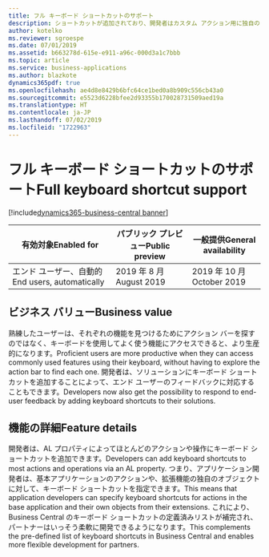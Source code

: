 ```yaml
---
title: フル キーボード ショートカットのサポート
description: ショートカットが追加されており、開発者はカスタム アクション用に独自のキーボード ショートカットを追加できます。
author: kotelko
ms.reviewer: sgroespe
ms.date: 07/01/2019
ms.assetid: b663278d-615e-e911-a96c-000d3a1c7bbb
ms.topic: article
ms.service: business-applications
ms.author: blazkote
dynamics365pdf: true
ms.openlocfilehash: ae4d8e8429b6bfc64ce1bed0a8b909c556cb43a0
ms.sourcegitcommit: e5523d6228bfee2d93355b170028731509aed19a
ms.translationtype: HT
ms.contentlocale: ja-JP
ms.lasthandoff: 07/02/2019
ms.locfileid: "1722963"
---
```

# <a name="full-keyboard-shortcut-support"></a><span data-ttu-id="7cc80-103">フル キーボード ショートカットのサポート</span><span class="sxs-lookup"><span data-stu-id="7cc80-103">Full keyboard shortcut support</span></span>
[!include[dynamics365-business-central banner](../includes/dynamics365-business-central.md)]

| <span data-ttu-id="7cc80-104">有効対象</span><span class="sxs-lookup"><span data-stu-id="7cc80-104">Enabled for</span></span>    |  <span data-ttu-id="7cc80-105">パブリック プレビュー</span><span class="sxs-lookup"><span data-stu-id="7cc80-105">Public preview</span></span> | <span data-ttu-id="7cc80-106">一般提供</span><span class="sxs-lookup"><span data-stu-id="7cc80-106">General availability</span></span> | 
| ---------- | ---------- |---------- |
|<span data-ttu-id="7cc80-107">エンド ユーザー、自動的</span><span class="sxs-lookup"><span data-stu-id="7cc80-107">End users, automatically</span></span>|<span data-ttu-id="7cc80-108">2019 年 8 月</span><span class="sxs-lookup"><span data-stu-id="7cc80-108">August 2019</span></span>| <span data-ttu-id="7cc80-109">2019 年 10 月</span><span class="sxs-lookup"><span data-stu-id="7cc80-109">October 2019</span></span>|


## <a name="business-value"></a><span data-ttu-id="7cc80-110">ビジネス バリュー</span><span class="sxs-lookup"><span data-stu-id="7cc80-110">Business value</span></span>
<!-- bv start -->
<span data-ttu-id="7cc80-111">熟練したユーザーは、それぞれの機能を見つけるためにアクション バーを探すのではなく、キーボードを使用してよく使う機能にアクセスできると、より生産的になります。</span><span class="sxs-lookup"><span data-stu-id="7cc80-111">Proficient users are more productive when they can access commonly used features using their keyboard, without having to explore the action bar to find each one.</span></span> <span data-ttu-id="7cc80-112">開発者は、ソリューションにキーボード ショートカットを追加することによって、エンド ユーザーのフィードバックに対応することもできます。</span><span class="sxs-lookup"><span data-stu-id="7cc80-112">Developers now also get the possibility to respond to end-user feedback by adding keyboard shortcuts to their solutions.</span></span> 
<!-- bv end -->



## <a name="feature-details"></a><span data-ttu-id="7cc80-113">機能の詳細</span><span class="sxs-lookup"><span data-stu-id="7cc80-113">Feature details</span></span>
<!--feature detail start -->
<span data-ttu-id="7cc80-114">開発者は、AL プロパティによってほとんどのアクションや操作にキーボード ショートカットを追加できます。</span><span class="sxs-lookup"><span data-stu-id="7cc80-114">Developers can add keyboard shortcuts to most actions and operations via an AL property.</span></span> <span data-ttu-id="7cc80-115">つまり、アプリケーション開発者は、基本アプリケーションのアクションや、拡張機能の独自のオブジェクトに対して、キーボード ショートカットを指定できます。</span><span class="sxs-lookup"><span data-stu-id="7cc80-115">This means that application developers can specify keyboard shortcuts for actions in the base application and their own objects from their extensions.</span></span> <span data-ttu-id="7cc80-116">これにより、Business Central のキーボード ショートカットの定義済みリストが補完され、パートナーはいっそう柔軟に開発できるようになります。</span><span class="sxs-lookup"><span data-stu-id="7cc80-116">This complements the pre-defined list of keyboard shortcuts in Business Central and enables more flexible development for partners.</span></span>
<!--feature detail end -->










